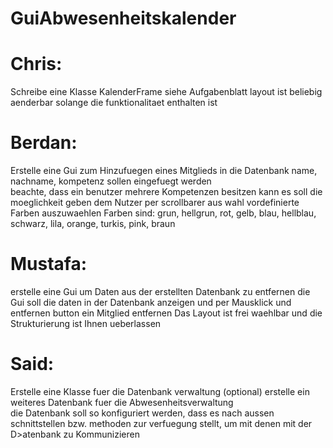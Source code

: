 # GuiAbwesenheitskalender


# Chris:
  Schreibe eine Klasse KalenderFrame siehe Aufgabenblatt 
  layout ist beliebig aenderbar solange die funktionalitaet enthalten ist


# Berdan:
  Erstelle eine Gui zum Hinzufuegen eines Mitglieds in die Datenbank
  name, nachname, kompetenz sollen eingefuegt werden  
  beachte, dass ein benutzer mehrere Kompetenzen besitzen kann
  es soll die moeglichkeit geben dem Nutzer per scrollbarer aus wahl vordefinierte Farben auszuwaehlen
  Farben sind: grun, hellgrun, rot, gelb, blau, hellblau, schwarz, lila, orange, turkis, pink, braun 

# Mustafa:
  erstelle eine Gui um Daten aus der erstellten Datenbank zu entfernen 
  die Gui soll die daten in der Datenbank anzeigen und per Mausklick und entfernen button ein 
    Mitglied entfernen
 Das Layout ist frei waehlbar und die Strukturierung ist Ihnen ueberlassen

# Said:
 Erstelle eine Klasse fuer die Datenbank verwaltung
  (optional) erstelle ein weiteres Datenbank fuer die Abwesenheitsverwaltung  
 die Datenbank soll so konfiguriert werden, dass es nach aussen schnittstellen bzw. methoden
   zur verfuegung stellt, um mit denen mit der D>atenbank zu Kommunizieren


